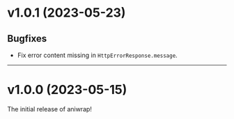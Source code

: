 # v1.0.1 (2023-05-23)

## Bugfixes

- Fix error content missing in `HttpErrorResponse.message`.

---

# v1.0.0 (2023-05-15)

The initial release of aniwrap!
